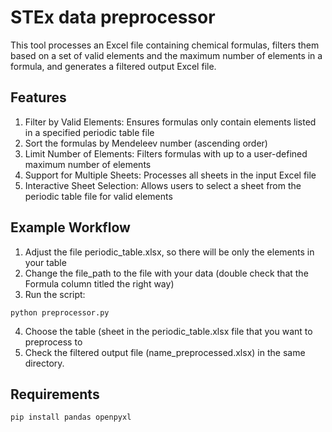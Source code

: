 # STEx data preprocessor  

This tool processes an Excel file containing chemical formulas, filters them based on a set of valid elements and the maximum number of elements in a formula, and generates a filtered output Excel file.

## Features  
1. Filter by Valid Elements: Ensures formulas only contain elements listed in a specified periodic table file
2. Sort the formulas by Mendeleev number (ascending order)
3. Limit Number of Elements: Filters formulas with up to a user-defined maximum number of elements
4. Support for Multiple Sheets: Processes all sheets in the input Excel file
5. Interactive Sheet Selection: Allows users to select a sheet from the periodic table file for valid elements

## Example Workflow  

1. Adjust the file periodic_table.xlsx, so there will be only the elements in your table
2. Change the file_path to the file with your data (double check that the Formula column titled the right way)
3. Run the script:
```
python preprocessor.py
```
4. Choose the table (sheet in the periodic_table.xlsx file that you want to preprocess to
5. Check the filtered output file (name_preprocessed.xlsx) in the same directory. 

## Requirements

```
pip install pandas openpyxl
```
